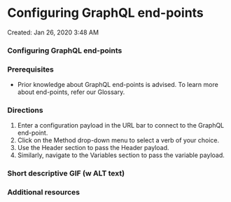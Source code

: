 # Configuring GraphQL end-points

Created: Jan 26, 2020 3:48 AM

### Configuring GraphQL end-points

### Prerequisites

- Prior knowledge about GraphQL end-points is advised.
To learn more about end-points, refer our Glossary.

### Directions

1. Enter a configuration payload in the URL bar to connect to the GraphQL end-point.
2. Click on the Method drop-down menu to select a verb of your choice.
3. Use the Header section to pass the Header payload.
4. Similarly, navigate to the Variables section to pass the variable payload. 

### Short descriptive GIF (w ALT text)

### Additional resources
